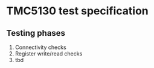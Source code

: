 # TMC5130 test specification

## Testing phases
1. Connectivity checks
2. Register write/read checks
3. tbd
